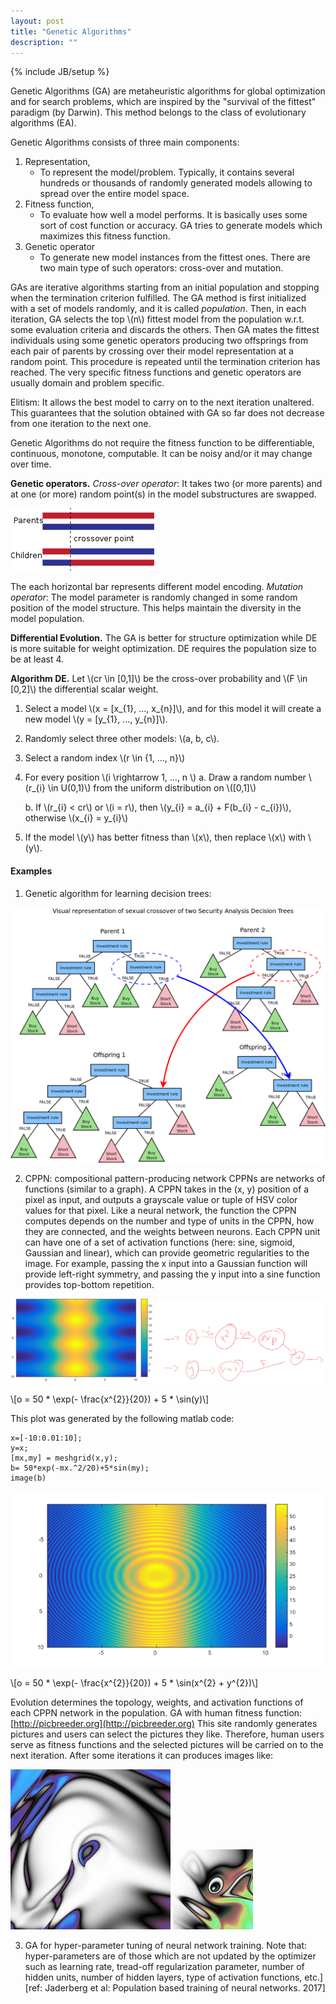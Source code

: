 ```yaml
---
layout: post
title: "Genetic Algorithms"
description: ""
---
```

{% include JB/setup %}

Genetic Algorithms (GA) are metaheuristic algorithms for global optimization and for search problems, which are inspired by the "survival of the fittest" paradigm (by Darwin). This method belongs to the class of evolutionary algorithms (EA).

Genetic Algorithms consists of three main components:
1. Representation,
    * To represent the model/problem. Typically, it contains several hundreds or thousands of randomly generated models allowing to spread over the entire model space. 
2. Fitness function,
    * To evaluate how well a model performs. It is basically uses some sort of cost function or accuracy. GA tries to generate models which maximizes this fitness function.
3. Genetic operator
    * To generate new model instances from the fittest ones. There are two main type of such operators: cross-over and mutation.
		

GAs are iterative algorithms starting from an initial population and stopping when the termination criterion fulfilled. The GA method is first initialized with a set of models randomly, and it is called *population*. Then, in each iteration, GA selects the top \\(n\\) fittest model from the population w.r.t. some evaluation criteria and discards the others. Then GA mates the fittest individuals using some genetic operators producing two offsprings from each pair of parents by crossing over their model representation at a random point. This procedure is repeated until the termination criterion has reached. The very specific fitness functions and genetic operators are usually domain and problem specific.

Elitism: It allows the best model to carry on to the next iteration unaltered. This guarantees that the solution obtained with GA so far does not decrease from one iteration to the next one.

Genetic Algorithms do not require the fitness function to be differentiable, continuous, monotone, computable. It can be noisy and/or it may change over time. 

**Genetic operators.**
*Cross-over operator*: It takes two (or more parents) and at one (or more) random point(s) in the model substructures are swapped.

![genetics_alg1](./images/genetics_alg1.png)

The each horizontal bar represents different model encoding.
*Mutation operator*: The model parameter is randomly changed in some random position of the model structure. This helps maintain the diversity in the model population.

**Differential Evolution.**
The GA is better for structure optimization while DE is more suitable for weight optimization. DE requires the population size to be at least 4.


**Algorithm DE.**
Let \\(cr \in [0,1]\\) be the cross-over probability and \\(F \in [0,2]\\) the differential scalar weight.

1. Select a model \\(x = [x_{1}, ..., x_{n}]\\), and for this model it will create a new model \\(y = [y_{1}, ..., y_{n}]\\).
2. Randomly select three other models: \\(a, b, c\\).
3. Select a random index \\(r \in \{1, ..., n\}\\)
4. For every position \\(i \rightarrow 1, ..., n \\)
	a. Draw a random number \\(r_{i} \in U(0,1)\\) from the uniform distribution on \\([0,1]\\)

	b. If \\(r_{i} < cr\\) or \\(i = r\\), then \\(y_{i} = a_{i} + F(b_{i} - c_{i})\\), otherwise \\(x_{i} = y_{i}\\)
5. If the model \\(y\\) has better fitness than \\(x\\), then replace \\(x\\) with \\(y\\).


#### Examples

1. Genetic algorithm for learning decision trees:

![genetics_alg2](./images/genetics_alg2.png)

2. CPPN: compositional pattern-producing network
CPPNs are networks of functions (similar to a graph). A CPPN takes in the (x, y) position of a pixel as input, and outputs a grayscale value or tuple of HSV color values for that pixel. Like a neural network, the function the CPPN computes depends on the number and type of units in the CPPN, how they are connected, and the weights between neurons. Each CPPN unit can have one of a set of activation functions (here: sine, sigmoid, Gaussian and linear), which can provide geometric regularities to the image. For example, passing the x input into a Gaussian function will provide left-right symmetry, and passing the y input into a sine function provides top-bottom repetition.


![genetics_alg3](./images/genetics_alg3.png)

\\[o = 50 * \exp(- \frac{x^{2}}{20}) + 5 * \sin(y)\\]

This plot was generated by the following matlab code:
```
x=[-10:0.01:10];
y=x;
[mx,my] = meshgrid(x,y);
b= 50*exp(-mx.^2/20)+5*sin(my);
image(b)
```

![genetics_alg4](./images/genetics_alg4.png)

\\[o = 50 * \exp(- \frac{x^{2}}{20}) + 5 * \sin(x^{2} + y^{2})\\]

Evolution determines the topology, weights, and activation functions of each CPPN network in the population. 
GA with human fitness function: [http://picbreeder.org](http://picbreeder.org)
This site randomly generates pictures and users can select the pictures they like. Therefore, human users serve as fitness functions and the selected pictures will be carried on to the next iteration. 
After some iterations it can produces images like:

![genetics_alg5](./images/genetics_alg5.jpg)
![genetics_alg6](./images/genetics_alg6.jpg)


3. GA for hyper-parameter tuning of neural network training.
Note that: hyper-parameters are of those which are not updated by the optimizer such as learning rate, tread-off regularization parameter, number of hidden units, number of hidden layers, type of activation functions, etc.]
[ref: Jaderberg et al: Population based training of neural networks. 2017]